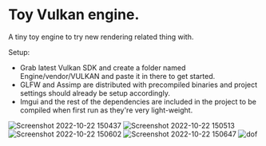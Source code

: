 # Toy Vulkan engine. 
A tiny toy engine to try new rendering related thing with. 

Setup:
- Grab latest Vulkan SDK and create a folder named Engine/vendor/VULKAN and paste it in there to get started.
- GLFW and Assimp are distributed with precompiled binaries and project settings should already be setup accordingly.
- Imgui and the rest of the dependencies are included in the project to be compiled when first run as they're very light-weight.

![Screenshot 2022-10-22 150437](https://user-images.githubusercontent.com/61450895/197343542-3e244c1e-50ea-4a0c-adef-8a9c50facd9f.png)
![Screenshot 2022-10-22 150513](https://user-images.githubusercontent.com/61450895/197343543-7ddf226b-5c0b-4798-85a8-f0d9ad4a969b.png)
![Screenshot 2022-10-22 150602](https://user-images.githubusercontent.com/61450895/197343544-d620fd64-c24c-403a-bf8d-bf7577c7620b.png)
![Screenshot 2022-10-22 150647](https://user-images.githubusercontent.com/61450895/197343545-ffb9aa64-4d30-4959-95e2-234957d9efdb.png)
![dof](https://user-images.githubusercontent.com/61450895/213594149-1924aa76-63f7-4388-b6ac-c44ba020ebbd.png)
